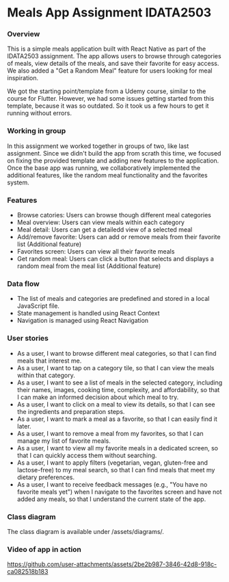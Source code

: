 # Meals App Assignment IDATA2503

### Overview

This is a simple meals application built with React Native as part of the IDATA2503 assignment. The app allows users to
browse through categories of meals, view details of the meals, and save their favorite for easy access. We also added a
"Get a Random Meal" feature for users looking for meal inspiration.

We got the starting point/template from a Udemy course, similar to the course for Flutter.
However, we had some issues getting started from this template, because it was so outdated.
So it took us a few hours to get it running without errors.

### Working in group

In this assignment we worked together in groups of two, like last assignment. Since we didn't build the app from scrath
this time, we focused on fixing the provided template and adding new features to the application. Once the base app was
running, we collaboratively implemented the additional features, like the random meal functionality and the favorites
system.

### Features

- Browse catories: Users can browse though different meal categories
- Meal overview: Users can view meals within each category
- Meal detail: Users can get a detailedd view of a selected meal
- Add/remove favorite: Users can add or remove meals from their favorite list (Additional feature)
- Favorites screen: Users can view all their favorite meals
- Get random meal: Users can click a button that selects and displays a random meal from the meal list (Additional feature)

### Data flow

- The list of meals and categories are predefined and stored in a local JavaScript file.
- State management is handled using React Context
- Navigation is managed using React Navigation

### User stories

- As a user, I want to browse different meal categories, so that I can find meals that interest me.
- As a user, I want to tap on a category tile, so that I can view the meals within that category.
- As a user, I want to see a list of meals in the selected category, including their names, images, cooking time, complexity, and affordability, so that I can make an informed decision about which meal to try.
- As a user, I want to click on a meal to view its details, so that I can see the ingredients and preparation steps.
- As a user, I want to mark a meal as a favorite, so that I can easily find it later.
- As a user, I want to remove a meal from my favorites, so that I can manage my list of favorite meals.
- As a user, I want to view all my favorite meals in a dedicated screen, so that I can quickly access them without searching.
- As a user, I want to apply filters (vegetarian, vegan, gluten-free and lactose-free) to my meal search, so that I can find meals that meet my dietary preferences.
- As a user, I want to receive feedback messages (e.g., "You have no favorite meals yet") when I navigate to the favorites screen and have not added any meals, so that I understand the current state of the app.


### Class diagram

The class diagram is available under /assets/diagrams/.


### Video of app in action 

https://github.com/user-attachments/assets/2be2b987-3846-42d8-918c-ca082518b183


